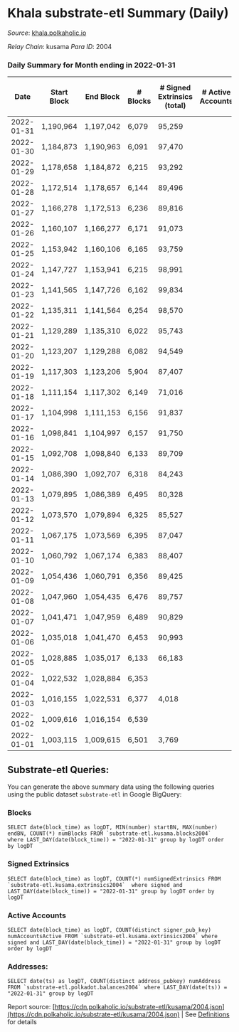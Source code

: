 # Khala substrate-etl Summary (Daily)

_Source_: [khala.polkaholic.io](https://khala.polkaholic.io)

*Relay Chain*: kusama
*Para ID*: 2004



### Daily Summary for Month ending in 2022-01-31


| Date | Start Block | End Block | # Blocks | # Signed Extrinsics (total) | # Active Accounts | # Passive | # New | # Addresses with Balances | # Events | # Transfers | # XCM Transfers In | # XCM Transfers Out |
| ---- | ----------- | --------- | -------- | --------------------------- | ----------------- | --------- | ----- | ------------------------- | -------- | ----------- | ------------------ | ------------------- |
| 2022-01-31 | 1,190,964 | 1,197,042 | 6,079  | 95,259 |  |  |  | 13,669 | 1,017,760 | 306 ($615,875.92) |   |   |
| 2022-01-30 | 1,184,873 | 1,190,963 | 6,091  | 97,470 |  |  |  | 13,664 | 1,039,230 | 355 ($81,313.43) |   |   |
| 2022-01-29 | 1,178,658 | 1,184,872 | 6,215  | 93,292 |  |  |  | 13,661 | 991,202 | 257 ($143,886.71) |   |   |
| 2022-01-28 | 1,172,514 | 1,178,657 | 6,144  | 89,496 |  |  |  | 13,654 | 955,072 | 390 ($42,965.65) |   |   |
| 2022-01-27 | 1,166,278 | 1,172,513 | 6,236  | 89,816 |  |  |  | 13,649 | 959,677 | 213 ($544,180.57) |   |   |
| 2022-01-26 | 1,160,107 | 1,166,277 | 6,171  | 91,073 |  |  |  | 13,642 | 968,480 | 281 ($1,127,463.65) |   |   |
| 2022-01-25 | 1,153,942 | 1,160,106 | 6,165  | 93,759 |  |  |  | 13,632 | 995,994 | 280 ($179,734.75) |   |   |
| 2022-01-24 | 1,147,727 | 1,153,941 | 6,215  | 98,991 |  |  |  | 13,629 | 1,049,226 | 267 ($63,255.15) |   |   |
| 2022-01-23 | 1,141,565 | 1,147,726 | 6,162  | 99,834 |  |  |  | 13,627 | 1,056,935 | 251 ($42,843.40) |   |   |
| 2022-01-22 | 1,135,311 | 1,141,564 | 6,254  | 98,570 |  |  |  | 13,624 | 1,042,521 | 244 ($65,441.21) |   |   |
| 2022-01-21 | 1,129,289 | 1,135,310 | 6,022  | 95,743 |  |  |  | 13,617 | 1,006,008 | 276 ($268,549.96) |   |   |
| 2022-01-20 | 1,123,207 | 1,129,288 | 6,082  | 94,549 |  |  |  | 13,567 | 1,014,368 | 243 ($38,904.24) |   |   |
| 2022-01-19 | 1,117,303 | 1,123,206 | 5,904  | 87,407 |  |  |  | 13,571 | 986,030 | 353 ($16,946.65) |   |   |
| 2022-01-18 | 1,111,154 | 1,117,302 | 6,149  | 71,016 |  |  |  | 13,566 | 769,731 | 270 ($109,199.07) |   |   |
| 2022-01-17 | 1,104,998 | 1,111,153 | 6,156  | 91,837 |  |  |  | 13,563 | 974,129 | 289 ($31,352.32) |   |   |
| 2022-01-16 | 1,098,841 | 1,104,997 | 6,157  | 91,750 |  |  |  | 13,559 | 975,104 | 325 ($89,162.92) |   |   |
| 2022-01-15 | 1,092,708 | 1,098,840 | 6,133  | 89,709 |  |  |  | 13,550 | 950,496 | 272 ($33,326.40) |   |   |
| 2022-01-14 | 1,086,390 | 1,092,707 | 6,318  | 84,243 |  |  |  |  | 885,276 | 315 ($16,476.94) |   |   |
| 2022-01-13 | 1,079,895 | 1,086,389 | 6,495  | 80,328 |  |  |  |  | 835,760 | 352 ($11,175.03) |   |   |
| 2022-01-12 | 1,073,570 | 1,079,894 | 6,325  | 85,527 |  |  |  |  | 900,336 | 276 ($20,760.45) |   |   |
| 2022-01-11 | 1,067,175 | 1,073,569 | 6,395  | 87,047 |  |  |  |  | 915,271 | 353 ($152,800.85) |   |   |
| 2022-01-10 | 1,060,792 | 1,067,174 | 6,383  | 88,407 |  |  |  | 13,524 | 935,074 | 395 ($82,644.66) |   |   |
| 2022-01-09 | 1,054,436 | 1,060,791 | 6,356  | 89,425 |  |  |  | 13,524 | 947,736 | 264 ($4,059.68) |   |   |
| 2022-01-08 | 1,047,960 | 1,054,435 | 6,476  | 89,757 |  |  |  |  | 948,662 | 308 ($9,455.05) |   |   |
| 2022-01-07 | 1,041,471 | 1,047,959 | 6,489  | 90,829 |  |  |  |  | 951,791 | 273 ($15,587.87) |   |   |
| 2022-01-06 | 1,035,018 | 1,041,470 | 6,453  | 90,993 |  |  |  |  | 951,010 | 322 ($26,000.39) |   |   |
| 2022-01-05 | 1,028,885 | 1,035,017 | 6,133  | 66,183 |  |  |  |  | 686,737 | 179 ($34,458.84) |   |   |
| 2022-01-04 | 1,022,532 | 1,028,884 | 6,353  |  |  |  |  |  | 9 |   |   |   |
| 2022-01-03 | 1,016,155 | 1,022,531 | 6,377  | 4,018 |  |  |  |  | 42,197 | 12 ($42.36) |   |   |
| 2022-01-02 | 1,009,616 | 1,016,154 | 6,539  |  |  |  |  |  | 9 |   |   |   |
| 2022-01-01 | 1,003,115 | 1,009,615 | 6,501  | 3,769 |  |  |  |  | 39,486 | 7 ($115.37) |   |   |

## Substrate-etl Queries:
You can generate the above summary data using the following queries using the public dataset `substrate-etl` in Google BigQuery:


### Blocks
```
SELECT date(block_time) as logDT, MIN(number) startBN, MAX(number) endBN, COUNT(*) numBlocks FROM `substrate-etl.kusama.blocks2004`  where LAST_DAY(date(block_time)) = "2022-01-31" group by logDT order by logDT
```


### Signed Extrinsics
```
SELECT date(block_time) as logDT, COUNT(*) numSignedExtrinsics FROM `substrate-etl.kusama.extrinsics2004`  where signed and LAST_DAY(date(block_time)) = "2022-01-31" group by logDT order by logDT
```


### Active Accounts
```
SELECT date(block_time) as logDT, COUNT(distinct signer_pub_key) numAccountsActive FROM `substrate-etl.kusama.extrinsics2004` where signed and LAST_DAY(date(block_time)) = "2022-01-31" group by logDT order by logDT
```


### Addresses:
```
SELECT date(ts) as logDT, COUNT(distinct address_pubkey) numAddress FROM `substrate-etl.polkadot.balances2004` where LAST_DAY(date(ts)) = "2022-01-31" group by logDT
```



Report source: [https://cdn.polkaholic.io/substrate-etl/kusama/2004.json](https://cdn.polkaholic.io/substrate-etl/kusama/2004.json) | See [Definitions](/DEFINITIONS.md) for details

